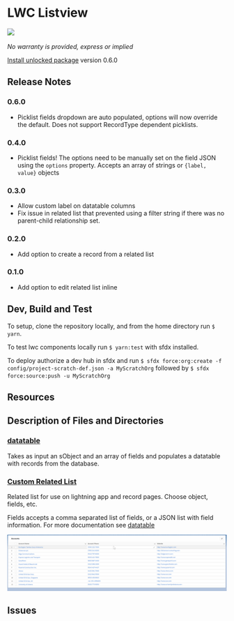 # LWC Listview

![](https://github.com/shliachtx/lwc-listview/workflows/JS%20tests/badge.svg)

_No warranty is provided, express or implied_

[Install unlocked package](https://login.salesforce.com/packaging/installPackage.apexp?p0=04t6g000004OWs4AAG) version 0.6.0

## Release Notes
### 0.6.0
- Picklist fields dropdown are auto populated, options will now override the default. Does not support RecordType dependent picklists.
### 0.4.0
- Picklist fields! The options need to be manually set on the field JSON using the `options` property. Accepts an array of strings or `{label, value}` objects
### 0.3.0
- Allow custom label on datatable columns
- Fix issue in related list that prevented using a filter string if there was no parent-child relationship set.
### 0.2.0
- Add option to create a record from a related list
### 0.1.0
- Add option to edit related list inline


## Dev, Build and Test

To setup, clone the repository locally, and from the home directory run `$ yarn`.

To test lwc components locally run `$ yarn:test` with sfdx installed.

To deploy authorize a dev hub in sfdx and run `$ sfdx force:org:create -f config/project-scratch-def.json -a MyScratchOrg` followed by `$ sfdx force:source:push -u MyScratchOrg`


## Resources

## Description of Files and Directories

### [datatable](force-app/main/default/lwc/datatable)
Takes as input an sObject and an array of fields and populates a datatable with records from the database.

### [Custom Related List](force-app/main/default/lwc/relatedList)
Related list for use on lightning app and record pages. Choose object, fields, etc.

Fields accepts a comma separated list of fields, or a JSON list with field information. For more documentation see [datatable](force-app/main/default/lwc/datatable)

![](resources/datatable/demo.gif)

## Issues
